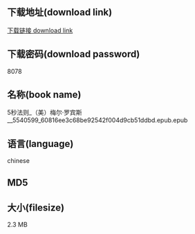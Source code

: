 ## 下载地址(download link)
[下载链接 download link](https://tutu365.netlify.app/?s=5%E7%A7%92%E6%B3%95%E5%88%99_%EF%BC%88%E7%BE%8E%EF%BC%89%E6%A2%85%E5%B0%94%C2%B7%E7%BD%97%E5%AE%BE%E6%96%AF__5540599_60816ee3c68be92542f004d9cb51ddbd.epub)

## 下载密码(download password)
8078

## 名称(book name)
5秒法则_（美）梅尔·罗宾斯__5540599_60816ee3c68be92542f004d9cb51ddbd.epub.epub

## 语言(language)
chinese

## MD5


## 大小(filesize)
2.3 MB
